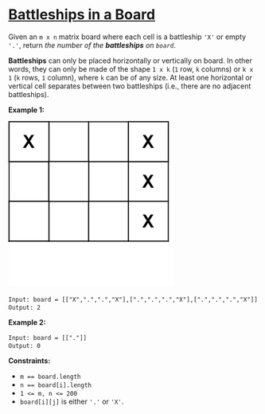 [Battleships in a Board](https://leetcode.com/problems/battleships-in-a-board)
===
Given an `m x n` matrix board where each cell is a battleship `'X'` or empty `'.'`, return _the number of
the **battleships** on `board`_.

**Battleships** can only be placed horizontally or vertically on board. In other words, they can only be made of the
shape `1 x k` (`1` row, `k` columns) or `k x 1` (`k` rows, `1` column), where `k` can be of any size. At least one
horizontal or vertical cell separates between two battleships (i.e., there are no adjacent battleships).

**Example 1:**

![img.png](../bin/battleships_in_a_board/img.png)

```text
Input: board = [["X",".",".","X"],[".",".",".","X"],[".",".",".","X"]]
Output: 2
```

**Example 2:**

```text
Input: board = [["."]]
Output: 0
```

**Constraints:**

* `m == board.length`
* `n == board[i].length`
* `1 <= m, n <= 200`
* `board[i][j]` is either `'.'` or `'X'`.

 